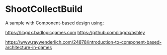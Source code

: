 # ShootCollectBuild

A sample with Component-based design using;

https://libgdx.badlogicgames.com
https://github.com/libgdx/ashley

https://www.raywenderlich.com/24878/introduction-to-component-based-architecture-in-games
